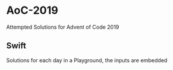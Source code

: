 # AoC-2019

Attempted Solutions for Advent of Code 2019

## Swift

Solutions for each day in a Playground, the inputs are embedded
